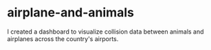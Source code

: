 # airplane-and-animals
I created a dashboard to visualize collision data between animals and airplanes across the country's airports. 
